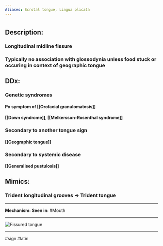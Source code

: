 ```yaml
---
Aliases: Scrotal tongue, Lingua plicata
---
```

# 
## Description:
### Longitudinal midline fissure
### Typically no association with glossodynia unless food stuck or occuring in context of geographic tongue
## DDx:
### Genetic syndromes
#### Px symptom of [[Orofacial granulomatosis]]
#### [[Down syndrome]], [[Melkersson-Rosenthal syndrome]]
### Secondary to another tongue sign
#### [[Geographic tongue]]
### Secondary to systemic disease
#### [[Generalised pustulosis]]
## Mimics:
### Trident longitudinal grooves -> Trident tongue

---
**Mechanism:**
**Seen in:** #Mouth 

---
![Fissured tongue](https://dermnetnz.org/assets/Uploads/site-age-specific/fissured-tongue__WatermarkedWyJXYXRlcm1hcmtlZCJd.jpg)

---
#sign #latin 